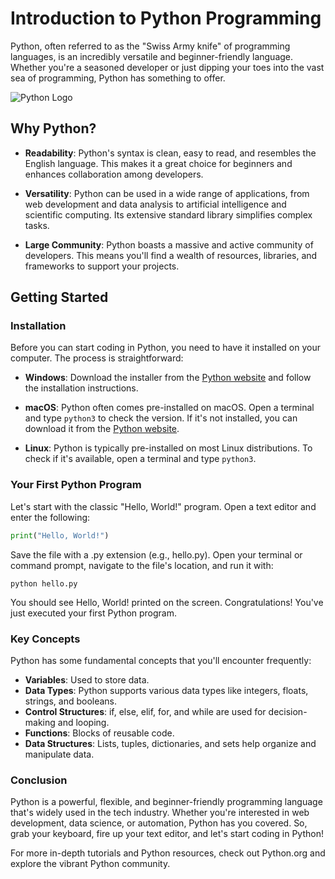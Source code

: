 # Introduction to Python Programming

Python, often referred to as the "Swiss Army knife" of programming languages, is an incredibly versatile and beginner-friendly language. Whether you're a seasoned developer or just dipping your toes into the vast sea of programming, Python has something to offer.

![Python Logo](https://www.python.org/static/img/python-logo.png)

## Why Python?

- **Readability**: Python's syntax is clean, easy to read, and resembles the English language. This makes it a great choice for beginners and enhances collaboration among developers.

- **Versatility**: Python can be used in a wide range of applications, from web development and data analysis to artificial intelligence and scientific computing. Its extensive standard library simplifies complex tasks.

- **Large Community**: Python boasts a massive and active community of developers. This means you'll find a wealth of resources, libraries, and frameworks to support your projects.

## Getting Started

### Installation

Before you can start coding in Python, you need to have it installed on your computer. The process is straightforward:

- **Windows**: Download the installer from the [Python website](https://www.python.org/downloads/windows/) and follow the installation instructions.

- **macOS**: Python often comes pre-installed on macOS. Open a terminal and type `python3` to check the version. If it's not installed, you can download it from the [Python website](https://www.python.org/downloads/mac-osx/).

- **Linux**: Python is typically pre-installed on most Linux distributions. To check if it's available, open a terminal and type `python3`.

### Your First Python Program

Let's start with the classic "Hello, World!" program. Open a text editor and enter the following:

```python
print("Hello, World!")
```

Save the file with a .py extension (e.g., hello.py). Open your terminal or command prompt, navigate to the file's location, and run it with:

```shell
python hello.py
```

You should see Hello, World! printed on the screen. Congratulations! You've just executed your first Python program.

### Key Concepts

Python has some fundamental concepts that you'll encounter frequently:

- **Variables**: Used to store data.
- **Data Types**: Python supports various data types like integers, floats, strings, and booleans.
- **Control Structures**: if, else, elif, for, and while are used for decision-making and looping.
- **Functions**: Blocks of reusable code.
- **Data Structures**: Lists, tuples, dictionaries, and sets help organize and manipulate data.

### Conclusion

Python is a powerful, flexible, and beginner-friendly programming language that's widely used in the tech industry. Whether you're interested in web development, data science, or automation, Python has you covered. So, grab your keyboard, fire up your text editor, and let's start coding in Python!

For more in-depth tutorials and Python resources, check out Python.org and explore the vibrant Python community.
